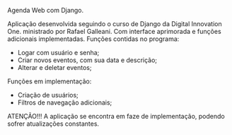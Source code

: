 Agenda Web com Django.

Aplicação desenvolvida seguindo o curso de Django da Digital Innovation One. ministrado por Rafael Galleani.
Com interface aprimorada e funções adicionais implementadas.
Funções contidas no programa:

- Logar com usuário e senha;
- Criar novos eventos, com sua data e descrição;
- Alterar e deletar eventos;

Funções em implementação:
- Criação de usuários;
- Filtros de navegação adicionais;



ATENÇÃO!!! A aplicação se encontra em faze de implementação, podendo sofrer atualizações constantes.
